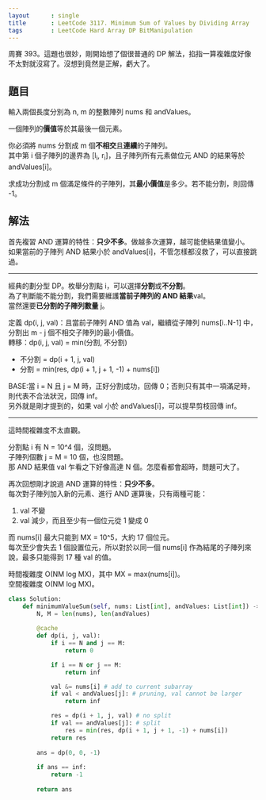 ```yaml
---
layout      : single
title       : LeetCode 3117. Minimum Sum of Values by Dividing Array
tags        : LeetCode Hard Array DP BitManipulation
---
```

周賽 393。這題也很妙，剛開始想了個很普通的 DP 解法，掐指一算複雜度好像不太對就沒寫了。沒想到竟然是正解，虧大了。  

## 題目

輸入兩個長度分別為 n, m 的整數陣列 nums 和 andValues。  

一個陣列的**價值**等於其最後一個元素。  

你必須將 nums 分割成 m 個**不相交**且**連續**的子陣列。  
其中第 i 個子陣列的邊界為 [l<sub>i</sub>, r<sub>i</sub>]，且子陣列所有元素做位元 AND 的結果等於 andValues[i]。  

求成功分割成 m 個滿足條件的子陣列，其**最小價值**是多少。若不能分割，則回傳 -1。  

## 解法

首先複習 AND 運算的特性：**只少不多**。做越多次運算，越可能使結果值變小。  
如果當前的子陣列 AND 結果小於 andValues[i]，不管怎樣都沒救了，可以直接跳過。  

---

經典的劃分型 DP。枚舉分割點 i，可以選擇**分割**或**不分割**。  
為了判斷能不能分割，我們需要維護**當前子陣列的 AND 結果**val。  
當然還要**已分割的子陣列數量** j。  

定義 dp(i, j, val)：且當前子陣列 AND 值為 val，繼續從子陣列 nums[i..N-1] 中，分割出 m - j 個不相交子陣列的最小價值。  
轉移：dp(i, j, val) = min(分割, 不分割)  

- 不分割 = dp(i + 1, j, val)
- 分割 = min(res, dp(i + 1, j + 1, -1) + nums[i])

BASE:當 i = N 且 j = M 時，正好分割成功，回傳 0；否則只有其中一項滿足時，則代表不合法狀況，回傳 inf。  
另外就是剛才提到的，如果 val 小於 andValues[i]，可以提早剪枝回傳 inf。  

---

這時間複雜度不太直觀。  

分割點 i 有 N = 10^4 個，沒問題。  
子陣列個數 j = M = 10 個，也沒問題。  
那 AND 結果值 val 乍看之下好像高達 N 個。怎麼看都會超時，問題可大了。  

再次回想剛才說過 AND 運算的特性：**只少不多**。  
每次對子陣列加入新的元素、進行 AND 運算後，只有兩種可能：  

1. val 不變  
2. val 減少，而且至少有一個位元從 1 變成 0  

而 nums[i] 最大只能到 MX = 10^5，大約 17 個位元。  
每次至少會失去 1 個設置位元，所以對於以同一個 nums[i] 作為結尾的子陣列來說，最多只能得到 17 種 val 的值。  

時間複雜度 O(NM log MX)，其中 MX = max(nums[i])。  
空間複雜度 O(NM log MX)。  

```python
class Solution:
    def minimumValueSum(self, nums: List[int], andValues: List[int]) -> int:
        N, M = len(nums), len(andValues)
        
        @cache
        def dp(i, j, val):
            if i == N and j == M:
                return 0

            if i == N or j == M:
                return inf

            val &= nums[i] # add to current subarray
            if val < andValues[j]: # pruning, val cannot be larger
                return inf

            res = dp(i + 1, j, val) # no split
            if val == andValues[j]: # split
                res = min(res, dp(i + 1, j + 1, -1) + nums[i])
            return res
        
        ans = dp(0, 0, -1)
        
        if ans == inf:
            return -1
        
        return ans
```
